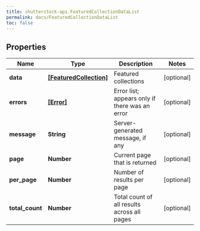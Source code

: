 ```yaml
---
title: shutterstock-api.FeaturedCollectionDataList
permalink: docs/FeaturedCollectionDataList
toc: false
---
```


## Properties

Name | Type | Description | Notes
------------ | ------------- | ------------- | -------------
**data** | [**[FeaturedCollection]**](FeaturedCollection) | Featured collections | [optional] 
**errors** | [**[Error]**](Error) | Error list; appears only if there was an error | [optional] 
**message** | **String** | Server-generated message, if any | [optional] 
**page** | **Number** | Current page that is returned | [optional] 
**per_page** | **Number** | Number of results per page | [optional] 
**total_count** | **Number** | Total count of all results across all pages | [optional] 


